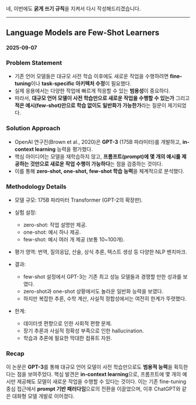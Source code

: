네, 이번에도 **굵게 쓰기 규칙**을 지켜서 다시 작성해드리겠습니다.

---

## Language Models are Few-Shot Learners

#### 2025-09-07

### Problem Statement

* 기존 언어 모델들은 대규모 사전 학습 이후에도 새로운 작업을 수행하려면 **fine-tuning**이나 **task-specific 아키텍처 수정**이 필요했다.
* 실제 응용에서는 다양한 작업에 빠르게 적응할 수 있는 **범용성**이 중요하다.
* 따라서, **대규모 언어 모델이 사전 학습만으로 새로운 작업을 수행할 수 있는가** 그리고 **적은 예시(few-shot)만으로 학습 없이도 일반화가 가능한가**라는 질문이 제기되었다.

### Solution Approach

* OpenAI 연구진(Brown et al., 2020)은 **GPT-3** (175B 파라미터)를 개발하고, **in-context learning** 능력을 평가했다.
* 핵심 아이디어는 모델을 재학습하지 않고, **프롬프트(prompt)에 몇 개의 예시를 제공하는 것만으로 새로운 작업 수행이 가능하다**는 점을 검증하는 것이다.
* 이를 통해 **zero-shot, one-shot, few-shot 학습 능력**을 체계적으로 분석했다.

### Methodology Details

* 모델 규모: 175B 파라미터 Transformer (GPT-2의 확장판).
* 실험 설정:

  * zero-shot: 작업 설명만 제공.
  * one-shot: 예시 하나 제공.
  * few-shot: 예시 여러 개 제공 (보통 10\~100개).
* 평가 영역: 번역, 질의응답, 산술, 상식 추론, 텍스트 생성 등 다양한 NLP 벤치마크.
* 결과:

  * few-shot 설정에서 GPT-3는 기존 최고 성능 모델들과 경쟁할 만한 성과를 보였다.
  * zero-shot과 one-shot 상황에서도 놀라운 일반화 능력을 보였다.
  * 하지만 복잡한 추론, 수학 계산, 사실적 정합성에서는 여전히 한계가 뚜렷했다.
* 한계:

  * 데이터셋 편향으로 인한 사회적 편향 문제.
  * 장기 추론과 사실적 정확성 부족으로 인한 hallucination.
  * 학습과 추론에 필요한 막대한 컴퓨트 자원.

### Recap

이 논문은 **GPT-3**를 통해 대규모 언어 모델이 사전 학습만으로도 **범용적 능력**을 획득한다는 점을 보여주었다.
핵심 발견은 **in-context learning**으로, 프롬프트에 몇 개의 예시만 제공해도 모델이 새로운 작업을 수행할 수 있다는 것이다.
이는 기존 fine-tuning 중심 접근에서 **prompt 기반 패러다임**으로의 전환을 이끌었으며, 이후 ChatGPT와 같은 대화형 모델 개발로 이어졌다.
